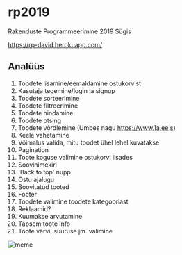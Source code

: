 # rp2019
Rakenduste Programmeerimine 2019 Sügis

https://rp-david.herokuapp.com/

## Analüüs
1) Toodete lisamine/eemaldamine ostukorvist
2) Kasutaja tegemine/login ja signup
3) Toodete sorteerimine
4) Toodete filtreerimine
5) Toodete hindamine
6) Toodete otsing
7) Toodete võrdlemine (Umbes nagu https://www.1a.ee's)
8) Keele vahetamine
9) Võimalus valida, mitu toodet ühel lehel kuvatakse
10) Pagination
11) Toote koguse valimine ostukorvi lisades
12) Soovinimekiri
13) 'Back to top' nupp
14) Ostu ajalugu
15) Soovitatud tooted
16) Footer
17) Toodete valimine toodete kategooriast
18) Reklaamid?
19) Kuumakse arvutamine
20) Täpsem toote info
21) Toote värvi, suuruse jm. valimine


![meme](https://i.redd.it/kn5pz47ydjo31.jpg)
